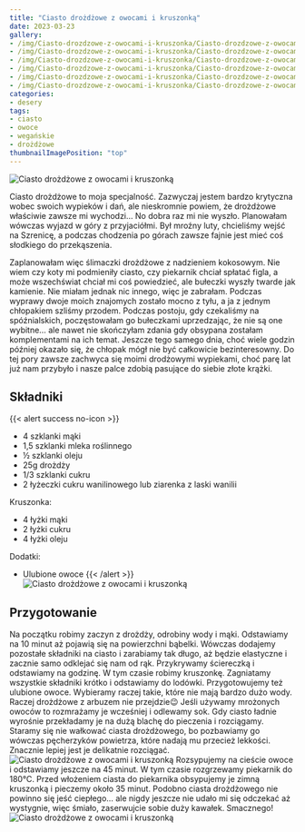 ```yaml
---
title: "Ciasto drożdżowe z owocami i kruszonką"
date: 2023-03-23
gallery:
- /img/Ciasto-drozdzowe-z-owocami-i-kruszonka/Ciasto-drozdzowe-z-owocami-i-kruszonka-1.JPG
- /img/Ciasto-drozdzowe-z-owocami-i-kruszonka/Ciasto-drozdzowe-z-owocami-i-kruszonka-2.JPG
- /img/Ciasto-drozdzowe-z-owocami-i-kruszonka/Ciasto-drozdzowe-z-owocami-i-kruszonka-3.JPG
- /img/Ciasto-drozdzowe-z-owocami-i-kruszonka/Ciasto-drozdzowe-z-owocami-i-kruszonka-4.JPG
- /img/Ciasto-drozdzowe-z-owocami-i-kruszonka/Ciasto-drozdzowe-z-owocami-i-kruszonka-5.JPG
- /img/Ciasto-drozdzowe-z-owocami-i-kruszonka/Ciasto-drozdzowe-z-owocami-i-kruszonka-6.JPG
categories:
- desery
tags:
- ciasto
- owoce
- wegańskie
- drożdżowe
thumbnailImagePosition: "top"
---
```

![Ciasto drożdżowe z owocami i kruszonką](/img/Ciasto-drozdzowe-z-owocami-i-kruszonka/Ciasto-drozdzowe-z-owocami-i-kruszonka-6.JPG)

Ciasto drożdżowe to moja specjalność. Zazwyczaj jestem bardzo krytyczna wobec swoich wypieków i dań, ale nieskromnie powiem, że drożdżowe właściwie zawsze mi wychodzi… No dobra raz mi nie wyszło. Planowałam wówczas wyjazd w góry z przyjaciółmi. Był mroźny luty, chcieliśmy wejść na Szrenicę, a podczas chodzenia po górach zawsze fajnie jest mieć coś słodkiego do przekąszenia. 
<!--more-->
Zaplanowałam więc ślimaczki drożdżowe z nadzieniem kokosowym. Nie wiem czy koty mi podmieniły ciasto, czy piekarnik chciał spłatać figla, a może wszechświat chciał mi coś powiedzieć, ale bułeczki wyszły twarde jak kamienie. Nie miałam jednak nic innego, więc je zabrałam. Podczas wyprawy dwoje moich znajomych zostało mocno z tyłu, a ja z jednym chłopakiem szliśmy przodem. Podczas postoju, gdy czekaliśmy na spóźnialskich, poczęstowałam go bułeczkami uprzedzając, że nie są one wybitne… ale nawet nie skończyłam zdania gdy obsypana zostałam komplementami na ich temat. Jeszcze tego samego dnia, choć wiele godzin później okazało się, że chłopak mógł nie być całkowicie bezinteresowny. Do tej pory zawsze zachwyca się moimi drodżowymi wypiekami, choć parę lat już nam przybyło i nasze palce zdobią pasujące do siebie złote krążki. 

## Składniki
{{< alert success no-icon >}}
- 4 szklanki mąki
- 1,5 szklanki mleka roślinnego
- ½ szklanki oleju
- 25g drożdży
- 1/3 szklanki cukru
- 2 łyżeczki cukru wanilinowego lub ziarenka z laski wanilii

Kruszonka:
- 4 łyżki mąki
- 2 łyżki cukru
- 4 łyżki oleju

Dodatki:
- Ulubione owoce
{{< /alert >}}
![Ciasto drożdżowe z owocami i kruszonką](/img/Ciasto-drozdzowe-z-owocami-i-kruszonka/Ciasto-drozdzowe-z-owocami-i-kruszonka-1.JPG)
## Przygotowanie
Na początku robimy zaczyn z drożdży, odrobiny wody i mąki. Odstawiamy na 10 minut aż pojawią się na powierzchni bąbelki. Wówczas dodajemy pozostałe składniki na ciasto i zarabiamy tak długo, aż będzie elastyczne i zacznie samo odklejać się nam od rąk. Przykrywamy ściereczką i odstawiamy na godzinę. W tym czasie robimy kruszonkę. Zagniatamy wszystkie składniki krótko i odstawiamy do lodówki. Przygotowujemy też ulubione owoce. Wybieramy raczej takie, które nie mają bardzo dużo wody. Raczej drożdżowe z arbuzem nie przejdzie😉 Jeśli używamy mrożonych owoców to rozmrażamy je wcześniej i odlewamy sok. Gdy ciasto ładnie wyrośnie przekładamy je na dużą blachę do pieczenia i rozciągamy. Staramy się nie wałkować ciasta drożdżowego, bo pozbawiamy go wówczas pęcherzyków powietrza, które nadają mu przecież lekkości. Znacznie lepiej jest je delikatnie rozciągać. 
![Ciasto drożdżowe z owocami i kruszonką](/img/Ciasto-drozdzowe-z-owocami-i-kruszonka/Ciasto-drozdzowe-z-owocami-i-kruszonka-2.JPG)
Rozsypujemy na cieście owoce i odstawiamy jeszcze na 45 minut. W tym czasie rozgrzewamy piekarnik do 180°C. Przed włożeniem ciasta do piekarnika obsypujemy je zimną kruszonką i pieczemy około 35 minut. Podobno ciasta drożdżowego nie powinno się jeść ciepłego… ale nigdy jeszcze nie udało mi się odczekać aż wystygnie, więc śmiało, zaserwujcie sobie duży kawałek. Smacznego!
![Ciasto drożdżowe z owocami i kruszonką](/img/Ciasto-drozdzowe-z-owocami-i-kruszonka/Ciasto-drozdzowe-z-owocami-i-kruszonka-5.JPG)

